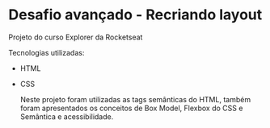 # Desafio avançado - Recriando layout
Projeto do curso Explorer da Rocketseat

Tecnologias utilizadas:
- HTML
- CSS

  Neste projeto foram utilizadas as tags semânticas do HTML, também foram apresentados os conceitos de Box Model, Flexbox do CSS e Semântica e acessibilidade. 
